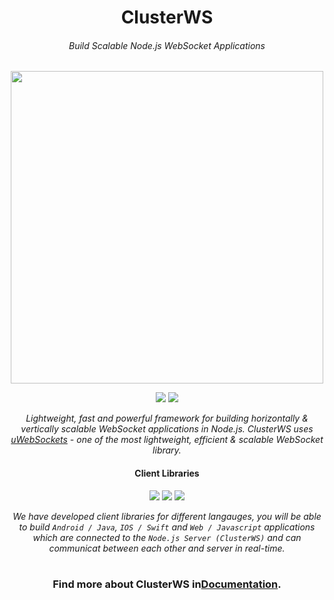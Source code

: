 <h1 align="center">ClusterWS</h1> 
<h6 align="center">Build Scalable Node.js WebSocket Applications</h6>

<p align="center">
 <img src="https://cdn.rawgit.com/goriunov/159120ca6a883d8d4e75543ec395d361/raw/f4c3c36ac1ab75beedcf73312272b60dac33ecfa/clusterws.svg" width="500">
</p>

<p align="center">
 <a title="NPM Version" href="https://badge.fury.io/js/clusterws"><img src="https://badge.fury.io/js/clusterws.svg"></a>
 <a title="GitHub version" href="https://badge.fury.io/gh/goriunov%2FClusterWS"><img src="https://badge.fury.io/gh/goriunov%2FClusterWS.svg"></a>
</p>

<p align="center">
    <i>Lightweight, fast and powerful framework for building horizontally & vertically scalable WebSocket applications in Node.js. ClusterWS uses <a href="https://github.com/uNetworking/uWebSockets">uWebSockets</a> - one of the most lightweight, efficient & scalable WebSocket library.</i>
</p>

<h4 align="center">
    Client Libraries
</h4>

<p align="center">
    <a href="https://github.com/ClusterWS/ClusterWS-Client-Swift"><img src="https://u.cubeupload.com/goriunovd/swift.png" /></a>
    <a href="https://github.com/ClusterWS/ClusterWS-Client-Java"><img src="https://u.cubeupload.com/goriunovd/java.png" /></a>
    <a href="https://github.com/ClusterWS/ClusterWS-Client-JS"><img src="https://u.cubeupload.com/goriunovd/javascript.png" /></a>
</p>

<p align="center">
    <i>We have developed client libraries for different langauges, you will be able to build <code>Android / Java</code>, <code>IOS / Swift</code> and <code>Web / Javascript</code> applications which are connected to the <code>Node.js Server (ClusterWS)</code> and can communicat between each other and server in real-time.</i>
</p>

<h1></h1>
<h3 align="center">
    Find more about ClusterWS in<a href="https://github.com/ClusterWS/ClusterWS/wiki"><strong>Documentation</strong></a>.
</h3>